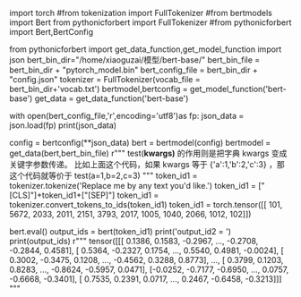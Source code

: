 import torch
#from tokenization import FullTokenizer
#from bertmodels import Bert
from pythonicforbert import FullTokenizer
#from pythonicforbert import Bert,BertConfig

from pythonicforbert import get_data_function,get_model_function
import json
bert_bin_dir="/home/xiaoguzai/模型/bert-base/"
bert_bin_file = bert_bin_dir + "pytorch_model.bin"
bert_config_file = bert_bin_dir + "config.json"
tokenizer = FullTokenizer(vocab_file = bert_bin_dir+'vocab.txt')
bertmodel,bertconfig = get_model_function('bert-base')
get_data = get_data_function('bert-base')


with open(bert_config_file,'r',encoding='utf8')as fp:
    json_data = json.load(fp)
print(json_data)

config = bertconfig(**json_data)
bert = bertmodel(config)
bertmodel = get_data(bert,bert_bin_file)
r"""
test(**kwargs)** 的作用则是把字典 kwargs 变成关键字参数传递。
比如上面这个代码，如果 kwargs 等于 {'a':1,'b':2,'c':3} ，那这个代码就等价于 test(a=1,b=2,c=3) 
"""
token_id1 = tokenizer.tokenize('Replace me by any text you\'d like.')
token_id1 = ["[CLS]"]+token_id1+["[SEP]"]
token_id1 = tokenizer.convert_tokens_to_ids(token_id1)
token_id1 = torch.tensor([[ 101, 5672, 2033, 2011, 2151, 3793, 2017, 1005, 1040, 2066, 1012,  102]])

bert.eval()
output_ids = bert(token_id1)
print('output_id2 = ')
print(output_ids)
r"""
tensor([[[ 0.1386,  0.1583, -0.2967,  ..., -0.2708, -0.2844,  0.4581],
         [ 0.5364, -0.2327,  0.1754,  ...,  0.5540,  0.4981, -0.0024],
         [ 0.3002, -0.3475,  0.1208,  ..., -0.4562,  0.3288,  0.8773],
         ...,
         [ 0.3799,  0.1203,  0.8283,  ..., -0.8624, -0.5957,  0.0471],
         [-0.0252, -0.7177, -0.6950,  ...,  0.0757, -0.6668, -0.3401],
         [ 0.7535,  0.2391,  0.0717,  ...,  0.2467, -0.6458, -0.3213]]]
"""
